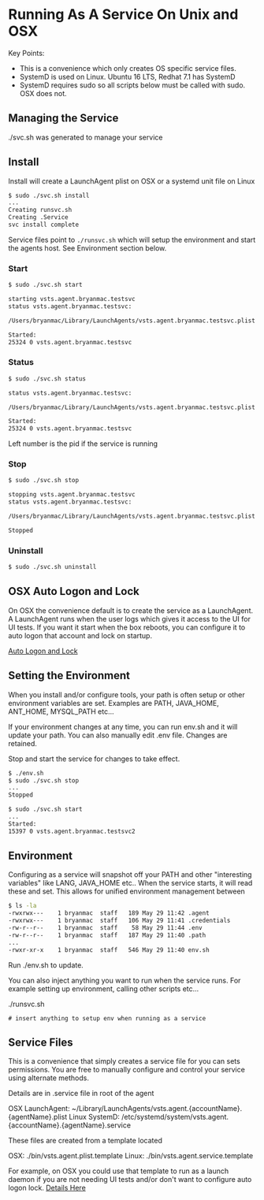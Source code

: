 # Running As A Service On Unix and OSX

Key Points:
  - This is a convenience which only creates OS specific service files.
  - SystemD is used on Linux.  Ubuntu 16 LTS, Redhat 7.1 has SystemD
  - SystemD requires sudo so all scripts below must be called with sudo.  OSX does not.

## Managing the Service

./svc.sh was generated to manage your service

## Install

Install will create a LaunchAgent plist on OSX or a systemd unit file on Linux

```bash
$ sudo ./svc.sh install
...
Creating runsvc.sh
Creating .Service
svc install complete
```

Service files point to `./runsvc.sh` which will setup the environment and start the agents host.  See Environment section below.

### Start
```bash
$ sudo ./svc.sh start

starting vsts.agent.bryanmac.testsvc
status vsts.agent.bryanmac.testsvc:

/Users/bryanmac/Library/LaunchAgents/vsts.agent.bryanmac.testsvc.plist

Started:
25324 0 vsts.agent.bryanmac.testsvc
```

### Status
```bash
$ sudo ./svc.sh status

status vsts.agent.bryanmac.testsvc:

/Users/bryanmac/Library/LaunchAgents/vsts.agent.bryanmac.testsvc.plist

Started:
25324 0 vsts.agent.bryanmac.testsvc
```

Left number is the pid if the service is running

### Stop
```bash
$ sudo ./svc.sh stop

stopping vsts.agent.bryanmac.testsvc
status vsts.agent.bryanmac.testsvc:

/Users/bryanmac/Library/LaunchAgents/vsts.agent.bryanmac.testsvc.plist

Stopped
```

### Uninstall
```bash
$ sudo ./svc.sh uninstall

```

## OSX Auto Logon and Lock

On OSX the convenience default is to create the service as a LaunchAgent.  A LaunchAgent runs when the user logs which gives it access to the UI for UI tests.  If you want it start when the box reboots, you can configure it to auto logon that account and lock on startup.

[Auto Logon and Lock](http://www.tuaw.com/2011/03/07/terminally-geeky-use-automatic-login-more-securely/)

## Setting the Environment

When you install and/or configure tools, your path is often setup or other environment variables are set.  Examples are PATH, JAVA_HOME, ANT_HOME, MYSQL_PATH etc...

If your environment changes at any time, you can run env.sh and it will update your path.  You can also manually edit .env file.  Changes are retained. 

Stop and start the service for changes to take effect.

```bash
$ ./env.sh 
$ sudo ./svc.sh stop
...
Stopped

$ sudo ./svc.sh start
...
Started:
15397 0 vsts.agent.bryanmac.testsvc2
```

## Environment

Configuring as a service will snapshot off your PATH and other "interesting variables" like LANG, JAVA_HOME etc..  When the service starts, it will read these and set.  This allows for unified environment management between

```bash
$ ls -la
-rwxrwx---    1 bryanmac  staff   189 May 29 11:42 .agent
-rwxrwx---    1 bryanmac  staff   106 May 29 11:41 .credentials
-rw-r--r--    1 bryanmac  staff    58 May 29 11:44 .env
-rw-r--r--    1 bryanmac  staff   187 May 29 11:40 .path
...
-rwxr-xr-x    1 bryanmac  staff   546 May 29 11:40 env.sh
```

Run ./env.sh to update.

You can also inject anything you want to run when the service runs.  For example setting up environment, calling other scripts etc...

./runsvc.sh
```
# insert anything to setup env when running as a service
```

## Service Files

This is a convenience that simply creates a service file for you can sets permissions.  You are free to manually configure and control your service using alternate methods.

Details are in .service file in root of the agent

OSX LaunchAgent: ~/Library/LaunchAgents/vsts.agent.{accountName}.{agentName}.plist
Linux SystemD: /etc/systemd/system/vsts.agent.{accountName}.{agentName}.service

These files are created from a template located

OSX: ./bin/vsts.agent.plist.template
Linux: ./bin/vsts.agent.service.template

For example, on OSX you could use that template to run as a launch daemon if you are not needing UI tests and/or don't want to configure auto logon lock. [Details Here](https://developer.apple.com/library/mac/documentation/MacOSX/Conceptual/BPSystemStartup/Chapters/CreatingLaunchdJobs.html)

